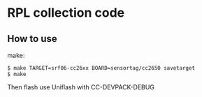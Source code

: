 # RPL collection code

## How to use 
make:
```
$ make TARGET=srf06-cc26xx BOARD=sensortag/cc2650 savetarget
$ make
```
Then flash use Uniflash with CC-DEVPACK-DEBUG

